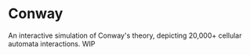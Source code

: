 # Conway
An interactive simulation of Conway's theory, depicting 20,000+ cellular automata interactions. WIP
